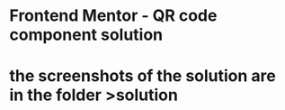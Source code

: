 # Frontend Mentor - QR code component solution

# the screenshots of the solution are in the folder >solution